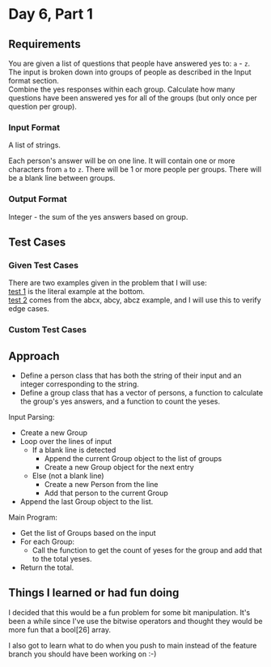 # Day 6, Part 1 #

## Requirements ##

You are given a list of questions that people have answered yes to: `a` - `z`. The input is broken down into groups of people as described in the Input format section.  
Combine the yes responses within each group. Calculate how many questions have been answered yes for all of the groups (but only once per question per group).

### Input Format ###

A list of strings.

Each person's answer will be on one line. It will contain one or more characters from `a` to `z`.
There will be 1 or more people per groups. There will be a blank line between groups.

### Output Format ###

Integer - the sum of the yes answers based on group.

## Test Cases ##

### Given Test Cases ###

There are two examples given in the problem that I will use:  
[test 1](../data/test_cases/day6_test1.txt) is the literal example at the bottom.  
[test 2](../data/test_cases/day6_test2.txt) comes from the abcx, abcy, abcz example, and I will use this to verify edge cases.

### Custom Test Cases ###


## Approach ##

* Define a person class that has both the string of their input and an integer corresponding to the string.
* Define a group class that has a vector of persons, a function to calculate the group's yes answers, and a function to count the yeses.

Input Parsing:
* Create a new Group
* Loop over the lines of input
    * If a blank line is detected
        * Append the current Group object to the list of groups
        * Create a new Group object for the next entry
    * Else (not a blank line)
        * Create a new Person from the line
        * Add that person to the current Group
* Append the last Group object to the list.

Main Program:  
* Get the list of Groups based on the input
* For each Group:
    * Call the function to get the count of yeses for the group and add that to the total yeses.
* Return the total.

## Things I learned or had fun doing ##

I decided that this would be a fun problem for some bit manipulation. It's been a while since I've use the bitwise operators and thought they would be more fun that a bool[26] array.

I also got to learn what to do when you push to main instead of the feature branch you should have been working on :-)

